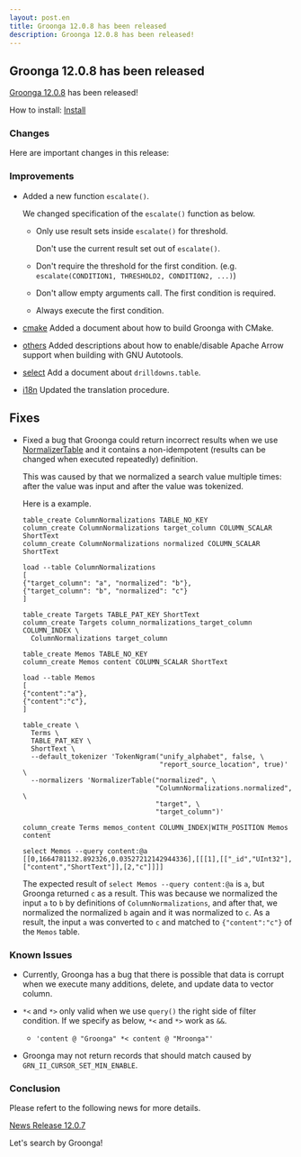 ```yaml
---
layout: post.en
title: Groonga 12.0.8 has been released
description: Groonga 12.0.8 has been released!
---
```


## Groonga 12.0.8 has been released

[Groonga 12.0.8](/docs/news.html#release-12-0-8) has been released!

How to install: [Install](/docs/install.html)

### Changes

Here are important changes in this release:

### Improvements

* Added a new function `escalate()`.

  We changed specification of the `escalate()` function as below.
  
  * Only use result sets inside `escalate()` for threshold.

    Don't use the current result set out of `escalate()`.

  * Don't require the threshold for the first condition. (e.g. `escalate(CONDITION1, THRESHOLD2, CONDITION2, ...)`)
  * Don't allow empty arguments call. The first condition is required.
  * Always execute the first condition.

* [cmake](/docs/install/cmake.html) Added a document about how to build Groonga with CMake.

* [others](/docs/install/others.html) Added descriptions about how to enable/disable Apache Arrow support when building with GNU Autotools.

* [select](/docs/reference/commands/select.html) Add a document about `drilldowns.table`.

* [i18n](/docs/contribution/documentation/i18n.html) Updated the translation procedure.

Fixes
-----

* Fixed a bug that Groonga could return incorrect results when we use [NormalizerTable](/docs/reference/normalizers/normalizer_table.html)
  and it contains a non-idempotent (results can be changed when executed repeatedly) definition.
  
  This was caused by that we normalized a search value multiple times: after the value was input and after the value was tokenized.

  Here is a example.

  ```
  table_create ColumnNormalizations TABLE_NO_KEY
  column_create ColumnNormalizations target_column COLUMN_SCALAR ShortText
  column_create ColumnNormalizations normalized COLUMN_SCALAR ShortText

  load --table ColumnNormalizations
  [
  {"target_column": "a", "normalized": "b"},
  {"target_column": "b", "normalized": "c"}
  ]

  table_create Targets TABLE_PAT_KEY ShortText
  column_create Targets column_normalizations_target_column COLUMN_INDEX \
    ColumnNormalizations target_column

  table_create Memos TABLE_NO_KEY
  column_create Memos content COLUMN_SCALAR ShortText

  load --table Memos
  [
  {"content":"a"},
  {"content":"c"},
  ]

  table_create \
    Terms \
    TABLE_PAT_KEY \
    ShortText \
    --default_tokenizer 'TokenNgram("unify_alphabet", false, \
                                    "report_source_location", true)' \
    --normalizers 'NormalizerTable("normalized", \
                                   "ColumnNormalizations.normalized", \
                                   "target", \
                                   "target_column")'

  column_create Terms memos_content COLUMN_INDEX|WITH_POSITION Memos content

  select Memos --query content:@a
  [[0,1664781132.892326,0.03527212142944336],[[[1],[["_id","UInt32"],["content","ShortText"]],[2,"c"]]]]
  ```

  The expected result of `select Memos --query content:@a` is `a`, but Groonga returned `c` as a result.
  This was because we normalized the input `a` to `b` by definitions of `ColumnNormalizations`, and after that, we normalized the normalized `b`
  again and it was normalized to `c`. As a result, the input `a` was converted to `c` and matched to `{"content":"c"}` of the `Memos` table.

### Known Issues

* Currently, Groonga has a bug that there is possible that data is corrupt when we execute many additions, delete, and update data to vector column.

* ``*<`` and ``*>`` only valid when we use ``query()`` the right side of filter condition.
  If we specify as below, ``*<`` and ``*>`` work as ``&&``.

    * ``'content @ "Groonga" *< content @ "Mroonga"'``

* Groonga may not return records that should match caused by ``GRN_II_CURSOR_SET_MIN_ENABLE``.

### Conclusion

Please refert to the following news for more details.

[News Release 12.0.7](/docs/news.html#release-12-0-7)

Let's search by Groonga!
